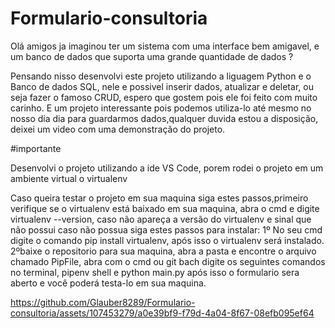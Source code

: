 # Formulario-consultoria

Olá amigos ja imaginou ter um sistema com uma interface bem amigavel,
e um banco de dados que suporta uma grande quantidade de dados ?

Pensando nisso desenvolvi este projeto utilizando a liguagem Python e o Banco de dados SQL, nele e possivel inserir dados, atualizar e deletar, ou seja fazer o famoso CRUD, espero que gostem pois ele foi feito com muito carinho.
E um projeto interessante pois podemos utiliza-lo até mesmo no nosso dia dia para guardarmos dados,qualquer duvida estou a disposição, deixei um video com uma demonstração do projeto.

#importante 

Desenvolvi o projeto utilizando a ide VS Code, porem rodei o projeto em um ambiente virtual o virtualenv 

Caso queira testar o projeto em sua maquina siga estes passos,primeiro verifique se o virtualenv está baixado em sua maquina, abra o cmd e digite virtualenv --version, caso não apareça a versão do virtualenv e sinal que não possui caso não possua siga estes passos para instalar:
1º No seu cmd digite o comando pip install virtualenv, após isso o virtualenv será instalado.
2ºbaixe o repositorio para sua maquina, abra a pasta e encontre o arquivo chamado PipFile, abra com o cmd ou git bach digite os seguintes comandos no terminal, pipenv shell e python main.py após isso o formulario sera aberto e você poderá testa-lo em sua maquina.



https://github.com/Glauber8289/Formulario-consultoria/assets/107453279/a0e39bf9-f79d-4a04-8f67-08efb095ef64


